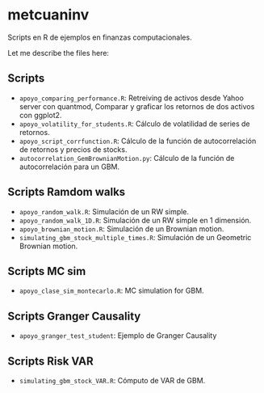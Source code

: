# metcuaninv
Scripts en R de ejemplos en finanzas computacionales.


Let me describe the files here:

## Scripts

* `apoyo_comparing_performance.R`: Retreiving de activos desde Yahoo server con quantmod, Comparar y graficar los retornos de dos activos con ggplot2.
* ``apoyo_volatility_for_students.R``: Cálculo de volatilidad de series de retornos.
* ``apoyo_script_corrfunction.R``: Cálculo de la función de autocorrelación de retornos y precios de stocks.
* ``autocorrelation_GemBrownianMotion.py``: Cálculo de la función de autocorrelación para un GBM.


## Scripts Ramdom walks

* ``apoyo_random_walk.R``: Simulación de un RW simple.
* ``apoyo_random_walk_1D.R``: Simulación de un RW simple en 1 dimensión.
* ``apoyo_brownian_motion.R``: Simulación de un Brownian motion.
* ``simulating_gbm_stock_multiple_times.R``: Simulación de un Geometric Brownian motion.


## Scripts MC sim

* ``apoyo_clase_sim_montecarlo.R``: MC simulation for GBM.



## Scripts Granger Causality

* ``apoyo_granger_test_student``: Ejemplo de Granger Causality



## Scripts Risk VAR

* ``simulating_gbm_stock_VAR.R``: Cómputo de VAR de GBM.



